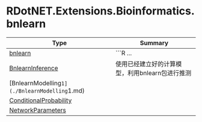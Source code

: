 ﻿
# RDotNET.Extensions.Bioinformatics.bnlearn

|Type|Summary|
|----|-------|
|[bnlearn](./bnlearn.md)|```R ...|
|[BnlearnInference](./BnlearnInference.md)|使用已经建立好的计算模型，利用bnlearn包进行推测|
|[BnlearnModelling`1](./BnlearnModelling`1.md)||
|[ConditionalProbability](./ConditionalProbability.md)||
|[NetworkParameters](./NetworkParameters.md)||

